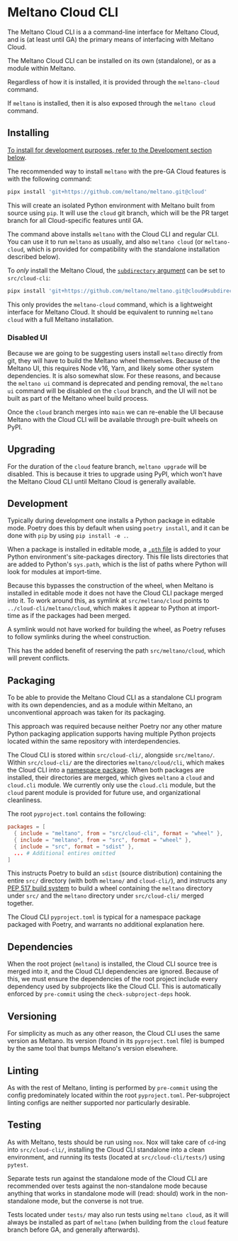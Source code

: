 # Meltano Cloud CLI

The Meltano Cloud CLI is a a command-line interface for Meltano Cloud, and is (at least until GA) the primary means of interfacing with Meltano Cloud.

The Meltano Cloud CLI can be installed on its own (standalone), or as a module within Meltano.

Regardless of how it is installed, it is provided through the `meltano-cloud` command.

If `meltano` is installed, then it is also exposed through the `meltano cloud` command.

## Installing

[To install for development purposes, refer to the Development section below](#development).

The recommended way to install `meltano` with the pre-GA Cloud features is with the following command:

```sh
pipx install 'git+https://github.com/meltano/meltano.git@cloud'
```

This will create an isolated Python environment with Meltano built from source using `pip`. It will use the `cloud` git branch, which will be the PR target branch for all Cloud-specific features until GA.

The command above installs `meltano` with the Cloud CLI and regular CLI. You can use it to run `meltano` as usually, and also `meltano cloud` (or `meltano-cloud`, which is provided for compatibility with the standalone installation described below).

To _only_ install the Meltano Cloud, the [`subdirectory` argument](https://pip.pypa.io/en/stable/topics/vcs-support/#url-fragments) can be set to `src/cloud-cli`:

```sh
pipx install 'git+https://github.com/meltano/meltano.git@cloud#subdirectory=src/cloud-cli'
```

This only provides the `meltano-cloud` command, which is a lightweight interface for Meltano Cloud. It should be equivalent to running `meltano cloud` with a full Meltano installation.

### Disabled UI

Because we are going to be suggesting users install `meltano` directly from git, they will have to build the Meltano wheel themselves. Because of the Meltano UI, this requires Node v16, Yarn, and likely some other system dependencies. It is also somewhat slow. For these reasons, and because the `meltano ui` command is deprecated and pending removal, the `meltano ui` command will be disabled on the `cloud` branch, and the UI will not be built as part of the Meltano wheel build process.

Once the `cloud` branch merges into `main` we can re-enable the UI because Meltano with the Cloud CLI will be available through pre-built wheels on PyPI.

## Upgrading

For the duration of the `cloud` feature branch, `meltano upgrade` will be disabled. This is because it tries to upgrade using PyPI, which won't have the Meltano Cloud CLI until Meltano Cloud is generally available.

## Development

Typically during development one installs a Python package in editable mode. Poetry does this by default when using `poetry install`, and it can be done with `pip` by using `pip install -e .`.

When a package is installed in editable mode, a [`.pth` file](https://docs.python.org/3/library/site.html) is added to your Python environment's site-packages directory. This file lists directories that are added to Python's `sys.path`, which is the list of paths where Python will look for modules at import-time.

Because this bypasses the construction of the wheel, when Meltano is installed in editable mode it does not have the Cloud CLI package merged into it. To work around this, as symlink at `src/meltano/cloud` points to `../cloud-cli/meltano/cloud`, which makes it appear to Python at import-time as if the packages had been merged.

A symlink would not have worked for building the wheel, as Poetry refuses to follow symlinks during the wheel construction.

This has the added benefit of reserving the path `src/meltano/cloud`, which will prevent conflicts.

## Packaging

To be able to provide the Meltano Cloud CLI as a standalone CLI program with its own dependencies, and as a module within Meltano, an unconventional approach was taken for its packaging.

This approach was required because neither Poetry nor any other mature Python packaging application supports having multiple Python projects located within the same repository with interdependencies.

The Cloud CLI is stored within `src/cloud-cli/`, alongside `src/meltano/`. Within `src/cloud-cli/` are the directories `meltano/cloud/cli`, which makes the Cloud CLI into a [namespace package](https://packaging.python.org/guides/packaging-namespace-packages/). When both packages are installed, their directories are merged, which gives `meltano` a `cloud` and `cloud.cli` module. We currently only use the `cloud.cli` module, but the `cloud` parent module is provided for future use, and organizational cleanliness.

The root `pyproject.toml` contains the following:

```toml
packages = [
  { include = "meltano", from = "src/cloud-cli", format = "wheel" },
  { include = "meltano", from = "src", format = "wheel" },
  { include = "src", format = "sdist" },
  ... # Additional entires omitted
]
```

This instructs Poetry to build an `sdist` (source distribution) containing the entire `src/` directory (with both `meltano/` and `cloud-cli/`), and instructs any [PEP 517 build system](https://pypi.org/project/pep517/) to build a wheel containing the `meltano` directory under `src/` and the `meltano` directory under `src/cloud-cli/` merged together.

The Cloud CLI `pyproject.toml` is typical for a namespace package packaged with Poetry, and warrants no additional explanation here.

## Dependencies

When the root project (`meltano`) is installed, the Cloud CLI source tree is merged into it, and the Cloud CLI dependencies are ignored. Because of this, we must ensure the dependencies of the root project include every dependency used by subprojects like the Cloud CLI. This is automatically enforced by `pre-commit` using the `check-subproject-deps` hook.

## Versioning

For simplicity as much as any other reason, the Cloud CLI uses the same version as Meltano. Its version (found in its `pyproject.toml` file) is bumped by the same tool that bumps Meltano's version elsewhere.

## Linting

As with the rest of Meltano, linting is performed by `pre-commit` using the config predominately located within the root `pyproject.toml`. Per-subproject linting configs are neither supported nor particularly desirable.

## Testing

As with Meltano, tests should be run using `nox`. Nox will take care of `cd`-ing into `src/cloud-cli/`, installing the Cloud CLI standalone into a clean environment, and running its tests (located at `src/cloud-cli/tests/`) using `pytest`.

Separate tests run against the standalone mode of the Cloud CLI are recommended over tests against the non-standalone mode because anything that works in standalone mode will (read: should) work in the non-standalone mode, but the converse is not true.

Tests located under `tests/` may also run tests using `meltano cloud`, as it will always be installed as part of `meltano` (when building from the `cloud` feature branch before GA, and generally afterwards).
